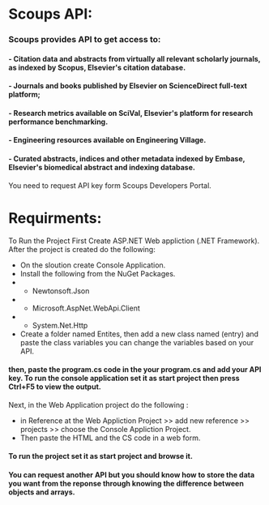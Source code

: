 # Scoups API:
### Scoups provides API to get access to:
#### - Citation data and abstracts from virtually all relevant scholarly journals, as indexed by Scopus, Elsevier's citation database.
#### - Journals and books published by Elsevier on ScienceDirect full-text platform;
#### - Research metrics available on SciVal, Elsevier's platform for research performance benchmarking.
#### - Engineering resources available on Engineering Village.
#### - Curated abstracts, indices and other metadata indexed by Embase, Elsevier's biomedical abstract and indexing database.
You need to request API key form Scoups Developers Portal.
# Requirments:

To Run the Project First Create ASP.NET Web appliction (.NET Framework). After the project is created do the following:
- On the sloution create Console Application.
- Install the following from the NuGet Packages. 
- - Newtonsoft.Json
- - Microsoft.AspNet.WebApi.Client
- - System.Net.Http
- Create a folder named Entites, then add a new class named (entry) and paste the class variables you can change the variables based on your API.
#### then, paste the program.cs code in the your program.cs and add your API key. To run the console application set it as start project then press Ctrl+F5 to view the output.
Next, in the Web Application project do the following :
- in Reference at the Web Appliction Project >> add new reference >> projects >> choose the Console Appliction Project.
- Then paste the HTML and the CS code in a web form.
#### To run the project set it as start project and browse it.
#### You can request another API but you should know how to store the data you want from the reponse through knowing the difference between objects and arrays.



